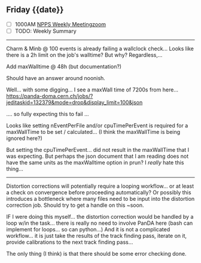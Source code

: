 ## Friday {{date}}

- [ ] 1000AM [NPPS Weekly Meeting](https://docs.google.com/document/d/1YfTyXPeXNQU4XUB28bvHJolgyBIJ2bfrd0u9Gd3WD70/edit)[zoom](https://bnl.zoomgov.com/j/16157150845?pwd=NXNqTi9ZWEFBKzYwRXQ5U3NXU1dBZz09)
- [ ] TODO: Weekly Summary

----- 

Charm & Minb @ 100 events is already failing a wallclock check...  Looks like there is a 2h limit on the job's walltime?  But why?  Regardless,...

Add maxWalltime @ 48h (but documentation?)

Should have an answer around noonish.

Well... with some digging... I see a maxWall time of 7200s from here...
https://panda-doma.cern.ch/jobs/?jeditaskid=132379&mode=drop&display_limit=100&json

.... so fully expecting this to fail ...

Looks like setting nEventPerFile and/or cpuTimePerEvent is required for a maxWallTime to be set / calculated... (I think the maxWallTime is being ignored here?)

But setting the cpuTimePerEvent... did not result in the maxWallTime that I was expecting.  But perhaps the json document that I am reading does not have the same units as the maxWalltime option in prun?  I *really* hate this thing...

-----

Distortion corrections will potentially require a looping workflow... or at least a check on convergence before proceeding automatically?  Or possibly this introduces a bottleneck where many files need to be input into the distortion correction job.  Should try to get a handle on this ~soon.

IF I were doing this myself... the distortion correction would be handled by a loop w/in the task...  there is really no need to involve PanDA here (bash can implement for loops... so can python...)  And it is not a complicated workflow... it is just take the results of the track finding pass, iterate on it, provide calibrations to the next track finding pass...

The only thing (I think) is that there should be some error checking done.